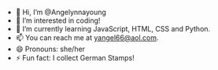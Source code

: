 - 👋 Hi, I’m @Angelynnayoung
- 👀 I’m interested in coding!
- 🌱 I’m currently learning JavaScript, HTML, CSS and Python.
- 📫 You can reach me at yangel66@aol.com.
- 😄 Pronouns: she/her
- ⚡ Fun fact: I collect German Stamps!

<!---
Angelynnayoung/Angelynnayoung is a ✨ special ✨ repository because its `README.md` (this file) appears on your GitHub profile.
You can click the Preview link to take a look at your changes.
--->
